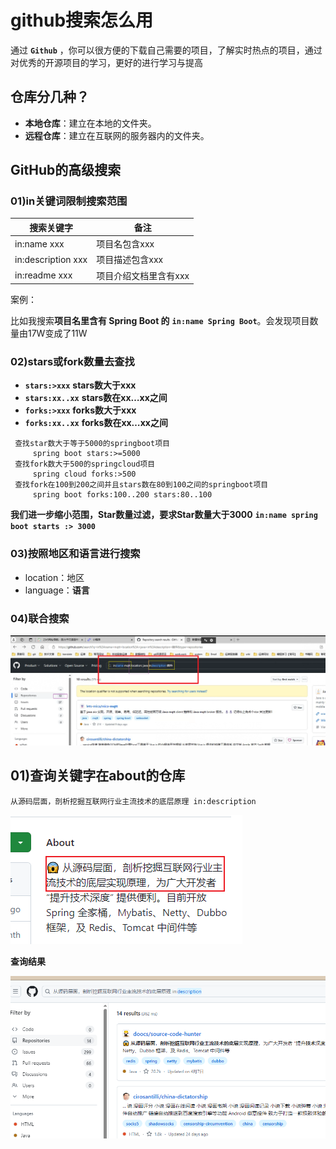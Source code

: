 # github搜索怎么用

通过 **`Github`** ，你可以很方便的下载自己需要的项目，了解实时热点的项目，通过对优秀的开源项目的学习，更好的进行学习与提高



## 仓库分几种？

- **本地仓库**：建立在本地的文件夹。
- **远程仓库**：建立在互联网的服务器内的文件夹。



## GitHub的高级搜索

### 01)in关键词限制搜索范围

| 搜索关键字         | 备注                  |
| ------------------ | --------------------- |
| in:name xxx        | 项目名包含xxx         |
| in:description xxx | 项目描述包含xxx       |
| in:readme xxx      | 项目介绍文档里含有xxx |



案例：

比如我搜索**项目名里含有 Spring Boot 的** **`in:name Spring Boot`**。会发现项目数量由17W变成了11W



### 02)stars或fork数量去查找

- **`stars:>xxx`** **stars数大于xxx**
- **`stars:xx..xx`** **stars数在xx…xx之间**
- **`forks:>xxx`** **forks数大于xxx**
- **`forks:xx..xx`** **forks数在xx…xx之间**

```
 查找star数大于等于5000的springboot项目
     spring boot stars:>=5000
 查找fork数大于500的springcloud项目
     spring cloud forks:>500
 查找fork在100到200之间并且stars数在80到100之间的springboot项目
     spring boot forks:100..200 stars:80..100
```

**我们进一步缩小范围，Star数量过滤，要求Star数量大于3000**
**`in:name spring boot starts :> 3000`**



### 03)按照地区和语言进行搜索

- location：地区
- language：**语言**



### 04)联合搜索

![image-20240313144906923](01怎么用好搜索引擎.assets/image-20240313144906923.png)





## 01)查询关键字在about的仓库



```
从源码层面，剖析挖掘互联网行业主流技术的底层原理 in:description
```

![image-20240509151124683](01怎么用好搜索引擎.assets/image-20240509151124683.png)







**查询结果**



![image-20240509151158161](01怎么用好搜索引擎.assets/image-20240509151158161.png)






